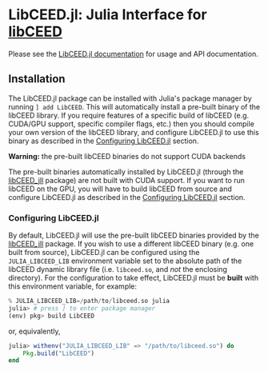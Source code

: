 # LibCEED.jl: Julia Interface for [libCEED](https://github.com/CEED/libCEED)

Please see the [LibCEED.jl
documentation](http://ceed.exascaleproject.org/libCEED-julia-docs/dev/) for
usage and API documentation.

## Installation

The LibCEED.jl package can be installed with Julia's package manager by running
`] add LibCEED`. This will automatically install a pre-built binary of the
libCEED library. If you require features of a specific build of libCEED (e.g.
CUDA/GPU support, specific compiler flags, etc.) then you should compile your
own version of the libCEED library, and configure LibCEED.jl to use this binary
as described in the [Configuring LibCEED.jl](#configuring-libceedjl) section.

**Warning:** the pre-built libCEED binaries do not support CUDA backends

The pre-built binaries automatically installed by LibCEED.jl (through the
[libCEED_jll](https://juliahub.com/ui/Packages/libCEED_jll/LB2fn) package) are
not built with CUDA support. If you want to run libCEED on the GPU, you will
have to build libCEED from source and configure LibCEED.jl as described in the
[Configuring LibCEED.jl](#configuring-libceedjl) section.

### Configuring LibCEED.jl

By default, LibCEED.jl will use the pre-built libCEED binaries provided by the
[libCEED_jll](https://juliahub.com/ui/Packages/libCEED_jll/LB2fn) package. If
you wish to use a different libCEED binary (e.g. one built from source),
LibCEED.jl can be configured using the `JULIA_LIBCEED_LIB` environment variable
set to the absolute path of the libCEED dynamic library file (i.e. `libceed.so`,
and _not_ the enclosing directory). For the configuration to take effect,
LibCEED.jl must be **built** with this environment variable, for example:

```julia
% JULIA_LIBCEED_LIB=/path/to/libceed.so julia
julia> # press ] to enter package manager
(env) pkg> build LibCEED
```
or, equivalently,
```julia
julia> withenv("JULIA_LIBCEED_LIB" => "/path/to/libceed.so") do
    Pkg.build("LibCEED")
end
```
